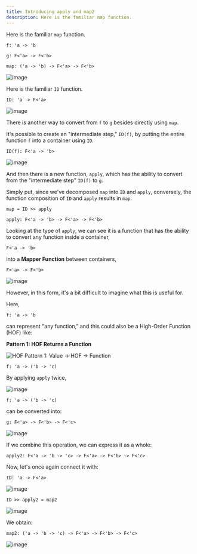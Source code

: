 ```yaml
---
title: Introducing apply and map2
description: Here is the familiar map function.
---
```

Here is the familiar `map` function.

`f: 'a -> 'b`

`g: F<'a> -> F<'b>`

`map: ('a -> 'b) -> F<'a> -> F<'b>`

![image](https://raw.githubusercontent.com/ken-okabe/web-images5/main/img_1745662189198.png)

Here is the familiar `ID` function.

`ID: 'a -> F<'a>`

![image](https://raw.githubusercontent.com/ken-okabe/web-images5/main/img_1749339771188.png)

There is another way to convert from `f` to `g` besides directly using `map`.

It's possible to create an "intermediate step," `ID(f)`, by putting the entire function `f` into a container using `ID`.

`ID(f): F<'a -> 'b>`

![image](https://raw.githubusercontent.com/ken-okabe/web-images5/main/img_1749339821829.png)

And then there is a new function, `apply`, which has the ability to convert from the "intermediate step" `ID(f)` to `g`.

Simply put, since we've decomposed `map` into `ID` and `apply`, conversely, the function composition of `ID` and `apply` results in `map`.

`map = ID >> apply`

`apply: F<'a -> 'b> -> F<'a> -> F<'b>`

Looking at the type of `apply`, we can see it is a function that has the ability to convert any function inside a container,

`F<'a -> 'b>`

into a **Mapper Function** between containers,

`F<'a> -> F<'b>`

![image](https://raw.githubusercontent.com/ken-okabe/web-images5/main/img_1749872919816.png)

However, in this form, it's a bit difficult to imagine what this is useful for.

Here,

`f: 'a -> 'b`

can represent "any function," and this could also be a High-Order Function (HOF) like:

**Pattern 1: HOF Returns a Function**

![HOF Pattern 1: Value -> HOF -> Function](https://raw.githubusercontent.com/ken-okabe/web-images5/main/img_1745695953633.png)

`f: 'a -> ('b -> 'c)`

By applying `apply` twice,

![image](https://raw.githubusercontent.com/ken-okabe/web-images5/main/img_1749339867636.png)

`f: 'a -> ('b -> 'c)`

can be converted into:

`g: F<'a> -> F<'b> -> F<'c>`

![image](https://raw.githubusercontent.com/ken-okabe/web-images5/main/img_1749339908190.png)

If we combine this operation, we can express it as a whole:

`apply2: F<'a -> 'b -> 'c> -> F<'a> -> F<'b> -> F<'c>`

Now, let's once again connect it with:

`ID: 'a -> F<'a>`

![image](https://raw.githubusercontent.com/ken-okabe/web-images5/main/img_1749339955011.png)

`ID >> apply2 = map2`

![image](https://raw.githubusercontent.com/ken-okabe/web-images5/main/img_1749340006071.png)

We obtain:

`map2: ('a -> 'b -> 'c) -> F<'a> -> F<'b> -> F<'c>`

![image](https://raw.githubusercontent.com/ken-okabe/web-images5/main/img_1749340031405.png)
